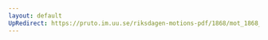 ```yaml
---
layout: default
UpRedirect: https://pruto.im.uu.se/riksdagen-motions-pdf/1868/mot_1868__fk__60/mot_1868__fk__60-001.pdf
---
```

